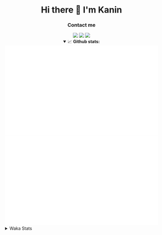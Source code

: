 <div align="center">
 <h1>Hi there 👋 I'm Kanin</h1>
 <h3>Contact me</h3>
 <a href="mailto:im@kanin.dev"><img src="https://img.shields.io/badge/gmail-%23D14836.svg?&style=for-the-badge&logo=gmail&logoColor=white"/></a>
 <a href="https://twitter.com/KaninDev"><img src="https://img.shields.io/badge/twitter-%231DA1F2.svg?&style=for-the-badge&logo=twitter&logoColor=white"/></a>
 <a href="https://www.linkedin.com/in/KaninDev"><img src="https://img.shields.io/badge/linkedin-%230077B5.svg?&style=for-the-badge&logo=linkedin&logoColor=white"/></a>
<details open>
  <summary>📈 <b>Github stats:</b></summary>
  <img src="https://github.com/Kanin/Kanin/blob/master/scripts/GitHubStats/generated/overview.svg"/>
  <img src="https://github.com/Kanin/Kanin/blob/master/scripts/GitHubStats/generated/languages.svg"/>
</details>
</div>

<details>
 <summary>Waka Stats</summary>

<!--START_SECTION:waka-->
![Code Time](http://img.shields.io/badge/Code%20Time-1%2C828%20hrs%2056%20mins-blue)

![Profile Views](http://img.shields.io/badge/Profile%20Views-1-blue)

![Lines of code](https://img.shields.io/badge/From%20Hello%20World%20I%27ve%20Written-21%20Thousand%20lines%20of%20code-blue)

**🐱 My GitHub Data** 

> 🏆 59 Contributions in the Year 2022
 > 
> 📦 83.2 kB Used in GitHub's Storage 
 > 
> 🚫 Not Opted to Hire
 > 
> 📜 13 Public Repositories 
 > 
> 🔑 9 Private Repositories  
 > 
**I'm an Early 🐤** 

```text
🌞 Morning    111 commits    ████░░░░░░░░░░░░░░░░░░░░░   17.34% 
🌆 Daytime    234 commits    █████████░░░░░░░░░░░░░░░░   36.56% 
🌃 Evening    151 commits    ██████░░░░░░░░░░░░░░░░░░░   23.59% 
🌙 Night      144 commits    █████░░░░░░░░░░░░░░░░░░░░   22.5%

```
📅 **I'm Most Productive on Monday** 

```text
Monday       119 commits    ████░░░░░░░░░░░░░░░░░░░░░   18.59% 
Tuesday      97 commits     ███░░░░░░░░░░░░░░░░░░░░░░   15.16% 
Wednesday    83 commits     ███░░░░░░░░░░░░░░░░░░░░░░   12.97% 
Thursday     75 commits     ███░░░░░░░░░░░░░░░░░░░░░░   11.72% 
Friday       95 commits     ███░░░░░░░░░░░░░░░░░░░░░░   14.84% 
Saturday     67 commits     ██░░░░░░░░░░░░░░░░░░░░░░░   10.47% 
Sunday       104 commits    ████░░░░░░░░░░░░░░░░░░░░░   16.25%

```


📊 **This Week I Spent My Time On** 

```text
⌚︎ Time Zone: America/New_York

💬 Programming Languages: 
Python                   8 hrs 49 mins       █████████████████████░░░░   86.33% 
virtualenv               43 mins             █░░░░░░░░░░░░░░░░░░░░░░░░   7.03% 
requirements.txt         13 mins             ░░░░░░░░░░░░░░░░░░░░░░░░░   2.21% 
GitIgnore file           6 mins              ░░░░░░░░░░░░░░░░░░░░░░░░░   1.04% 
Log File                 6 mins              ░░░░░░░░░░░░░░░░░░░░░░░░░   0.99%

🔥 Editors: 
PyCharm                  10 hrs 13 mins      █████████████████████████   100.0%

🐱‍💻 Projects: 
Adore                    4 hrs 7 mins        ██████████░░░░░░░░░░░░░░░   40.42% 
TomsBotPyCord            3 hrs 58 mins       █████████░░░░░░░░░░░░░░░░   38.87% 
OhioBot                  2 hrs 4 mins        █████░░░░░░░░░░░░░░░░░░░░   20.29% 
Unknown Project          2 mins              ░░░░░░░░░░░░░░░░░░░░░░░░░   0.35% 
Naila.py                 0 secs              ░░░░░░░░░░░░░░░░░░░░░░░░░   0.06%

💻 Operating System: 
Linux                    10 hrs 13 mins      █████████████████████████   100.0%

```

**I Mostly Code in Python** 

```text
Python                   23 repos            ███████████████████░░░░░░   76.67% 
JavaScript               3 repos             ██░░░░░░░░░░░░░░░░░░░░░░░   10.0% 
Java                     2 repos             █░░░░░░░░░░░░░░░░░░░░░░░░   6.67% 
Kotlin                   1 repo              ░░░░░░░░░░░░░░░░░░░░░░░░░   3.33% 
HTML                     1 repo              ░░░░░░░░░░░░░░░░░░░░░░░░░   3.33%

```


**Timeline**

![Chart not found](https://raw.githubusercontent.com/Kanin/Kanin/master/charts/bar_graph.png) 


 Last Updated on 30/01/2022 01:56:05 UTC
<!--END_SECTION:waka-->
</details>
